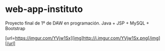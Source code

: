 # web-app-instituto
Proyecto final de 1º de DAW en programación. Java + JSP + MySQL + Bootstrap

[url=https://imgur.com/YVjw1Sx][img]http://i.imgur.com/YVjw1Sx.png[/img][/url]
